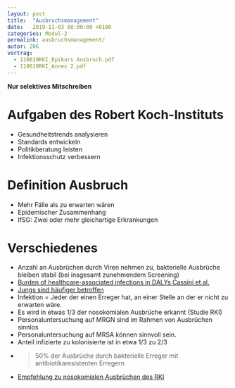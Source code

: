 ```yaml
---
layout: post
title:  "Ausbruchsmanagement"
date:   2019-11-03 08:00:00 +0100
categories: Modul-2
permalink: ausbruchsmanagement/
autor: 206
vortrag:
  - 110619RKI_Epikurs Ausbruch.pdf
  - 110619RKI_Annex 2.pdf
---
```



__Nur selektives Mitschreiben__

# Aufgaben des Robert Koch-Instituts
* Gesundheitstrends analysieren
* Standards entwickeln
* Politikberatung leisten
* Infektionsschutz verbessern

# Definition Ausbruch
* Mehr Fälle als zu erwarten wären
* Epidemischer Zusammenhang
* IfSG: Zwei oder mehr gleichartige Erkrankungen


# Verschiedenes
* Anzahl an Ausbrüchen durch Viren nehmen zu, bakterielle Ausbrüche bleiben stabil (bei insgesamt zunehmendem Screening)
* [Burden of healthcare-associated infections in DALYs Cassini et al.](https://journals.plos.org/plosmedicine/article?id=10.1371/journal.pmed.1002150)
* [Jungs sind häufiger betroffen](https://journals.plos.org/plosmedicine/article?id=10.1371/journal.pmed.1002150)
* Infektion = Jeder der einen Erreger hat, an einer Stelle an der er nicht zu erwarten wäre. 
* Es wird in etwas 1/3 der nosokomialen Ausbrüche erkannt (Studie RKI)
* Personaluntersuchung auf MRGN sind im Rahmen von Ausbrüchen sinnlos
* Personaluntersuchung auf MRSA können sinnvoll sein.
* Anteil infizierte zu kolonisierte ist in etwa 1/3 zu 2/3
* > 50% der Ausbrüche durch bakterielle Erreger mit antibiotikaresistenten Erregern
* [Empfehlung zu nosokomialen Ausbrüchen des RKI](https://www.rki.de/DE/Content/Infekt/Ausbrueche/nosokomial/nosokomiale_Ausbrueche_node.html)